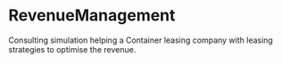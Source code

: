 # RevenueManagement
Consulting simulation helping a Container leasing company with leasing strategies to optimise the revenue.
